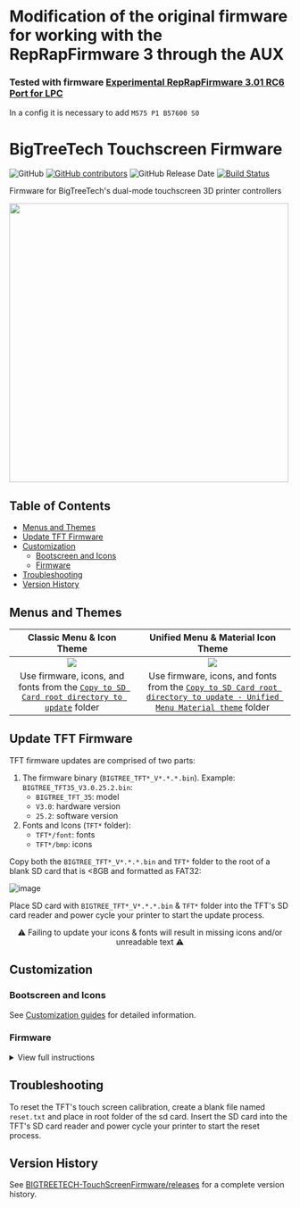 <!-- omit in toc -->
# Modification of the original firmware for working with the RepRapFirmware 3 through the AUX
### Tested with firmware [Experimental RepRapFirmware 3.01 RC6 Port for LPC](https://github.com/gloomyandy/RepRapFirmware/releases/tag/LPC_RRFv3.01RC6)

In a config it is necessary to add
<code>M575 P1 B57600 S0</code>

# BigTreeTech Touchscreen Firmware
![GitHub](https://img.shields.io/github/license/bigtreetech/bigtreetech-TouchScreenFirmware.svg)
[![GitHub contributors](https://img.shields.io/github/contributors/bigtreetech/bigtreetech-TouchScreenFirmware.svg)](https://github.com/bigtreetech/BIGTREETECH-TouchScreenFirmware/graphs/contributors)
![GitHub Release Date](https://img.shields.io/github/release-date/bigtreetech/bigtreetech-TouchScreenFirmware.svg)
[![Build Status](https://github.com/bigtreetech/BIGTREETECH-TouchScreenFirmware/workflows/Build%20Test/badge.svg?branch=master)](https://github.com/bigtreetech/bigtreetech-TouchScreenFirmware/actions)

Firmware for BigTreeTech's dual-mode touchscreen 3D printer controllers

<img width=500 src="https://user-images.githubusercontent.com/13375512/76691608-ae1b8780-6609-11ea-9ee1-421bcf09e538.png">

<!-- omit in toc -->
## Table of Contents
- [Menus and Themes](#menus-and-themes)
- [Update TFT Firmware](#update-tft-firmware)
- [Customization](#customization)
  - [Bootscreen and Icons](#bootscreen-and-icons)
  - [Firmware](#firmware)
- [Troubleshooting](#troubleshooting)
- [Version History](#version-history)

## Menus and Themes

| Classic Menu &amp; Icon Theme |  Unified Menu &amp; Material Icon Theme |
:--------------------------:|:-------------------------:
![](https://user-images.githubusercontent.com/54511555/77016371-ad9a2e00-6934-11ea-9e57-23c2ab2cad58.png) | ![](https://user-images.githubusercontent.com/54511555/77016415-d3273780-6934-11ea-8c61-a184fa55b420.png)
Use firmware, icons, and fonts from the [`Copy to SD Card root directory to update`](https://github.com/bigtreetech/BIGTREETECH-TouchScreenFirmware/tree/master/Copy%20to%20SD%20Card%20root%20directory%20to%20update) folder | Use firmware, icons, and fonts from the [`Copy to SD Card root directory to update - Unified Menu Material theme`](https://github.com/bigtreetech/BIGTREETECH-TouchScreenFirmware/tree/master/Copy%20to%20SD%20Card%20root%20directory%20to%20update%20-%20Unified%20Menu%20Material%20theme) folder

## Update TFT Firmware

TFT firmware updates are comprised of two parts:

1. The firmware binary (`BIGTREE_TFT*_V*.*.*.bin`). Example: `BIGTREE_TFT35_V3.0.25.2.bin`:
     - `BIGTREE_TFT_35`: model
     - `V3.0`: hardware version
     - `25.2`: software version
2. Fonts and Icons (`TFT*` folder):
   - `TFT*/font`: fonts
   - `TFT*/bmp`: icons

Copy both the `BIGTREE_TFT*_V*.*.*.bin` and `TFT*` folder to the root of a blank SD card that is <8GB and formatted as FAT32:

![image](https://user-images.githubusercontent.com/13375512/76688998-3e989e80-65ef-11ea-93df-29a8216475a6.png)

Place SD card with `BIGTREE_TFT*_V*.*.*.bin` &amp; `TFT*` folder into the TFT's SD card reader and power cycle your printer to start the update process.

<p align=center> ⚠️ Failing to update your icons &amp; fonts will result in missing icons and/or unreadable text ⚠️ </p>

## Customization

### Bootscreen and Icons
See [Customization guides](https://github.com/bigtreetech/BIGTREETECH-TouchScreenFirmware/tree/master/readme/) for detailed  information.

### Firmware
<details><summary>View full instructions</summary>
<ol>
<li>Setup Visual Studio Code with PlatformIO <a href="https://github.com/bigtreetech/Document/blob/master/How%20to%20install%20VScode+Platformio.md">instructions</a></li>
<li>Click on the PlatformIO icon (①) and then click on Open Project (②):
   <img src="https://user-images.githubusercontent.com/25599056/56637513-6b258e00-669e-11e9-9fad-d0571e57499e.png"></li>
<li>Find the BIGTREETECH  firmware source directory , then click Open:
   <img src="https://user-images.githubusercontent.com/25599056/56637532-77115000-669e-11e9-809b-f6bc25412f75.png"></li>
  <li>After opening the project, edit <a href="platformio.ini"><code>platformio.ini</code></a> and change the <code>default_envs</code> to one that matches your TFT model and version:
   <pre>;BIGTREE_TFT35_V1_0
;BIGTREE_TFT35_V1_1
;BIGTREE_TFT35_V1_2
;BIGTREE_TFT35_V2_0
;BIGTREE_TFT35_V3_0
;BIGTREE_TFT35_E3_V3_0
;BIGTREE_TFT28_V1_0
;BIGTREE_TFT28_V3_0
;BIGTREE_TFT24_V1_1
;MKS_32_V1_4
;MKS_32_V1_4_NOBL

[platformio]
src_dir      = TFT
boards_dir   = buildroot/boards
default_envs = BIGTREE_TFT35_V3_0</pre></li>
  <li>Click the check mark (✓) at the bottom of VSCode or press <code>Ctrl</code>+<code>Alt</code>+<code>B</code> (Windows) / <code>Ctrl</code>+<code>Option</code>+<code>B</code> (macOS) to compile.

<img src="https://user-images.githubusercontent.com/25599056/56637550-809ab800-669e-11e9-99d3-6b502e294688.png"></li>
<li>A <code>BIGTREE_TFT*_V*.*.*.bin</code> file will be generated in the <em>hidden</em> <code>.pio\build\BIGTREE_TFT*_V*_*</code> folder. Follow the update process outlined in the <a href="#about-tft-firmware">About TFT Firmware</a> section above to update your TFT to the latest version.</li>
</details>

## Troubleshooting

To reset the TFT's touch screen calibration, create a blank file named `reset.txt` and place in root folder of the sd card. Insert the SD card into the TFT's SD card reader and power cycle your printer to start the reset process.

## Version History

See [BIGTREETECH-TouchScreenFirmware/releases](https://github.com/bigtreetech/BIGTREETECH-TouchScreenFirmware/releases) for a complete version history.
